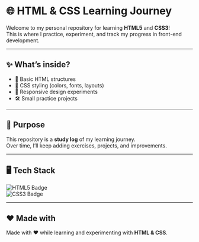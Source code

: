 # 🌐 HTML & CSS Learning Journey  

Welcome to my personal repository for learning **HTML5** and **CSS3**!  
This is where I practice, experiment, and track my progress in front-end development.  

---

## ✨ What’s inside?  
- 📄 Basic HTML structures  
- 🎨 CSS styling (colors, fonts, layouts)  
- 📱 Responsive design experiments  
- 🛠️ Small practice projects  

---

## 🎯 Purpose  
This repository is a **study log** of my learning journey.  
Over time, I’ll keep adding exercises, projects, and improvements.  

---

## 🖥️ Tech Stack  
![HTML5 Badge](https://img.shields.io/badge/HTML5-E34F26?logo=html5&logoColor=white)  
![CSS3 Badge](https://img.shields.io/badge/CSS3-1572B6?logo=css3&logoColor=white)  

---

## ❤️ Made with  
Made with ❤️ while learning and experimenting with **HTML & CSS**.
